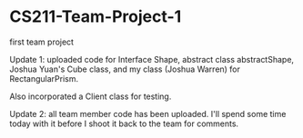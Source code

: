 # CS211-Team-Project-1
first team project

Update 1: uploaded code for Interface Shape, abstract class abstractShape,
Joshua Yuan's Cube class, and my class (Joshua Warren) for
RectangularPrism.  

Also incorporated a Client class for testing.  

Update 2: all team member code has been uploaded.  I'll spend some time today 
with it before I shoot it back to the team for comments.